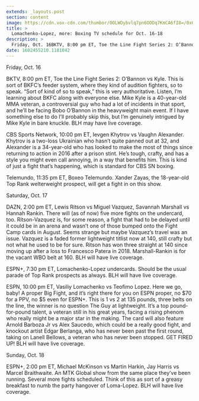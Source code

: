 ```yaml
--- 
extends: _layouts.post 
section: content 
image: https://cdn.vox-cdn.com/thumbor/0OLWOybvlq7pn6OODq7KmCA6fI8=/0x0:1191x624/fit-in/1200x630/cdn.vox-cdn.com/uploads/chorus_asset/file/21937991/lomalopezarum_tr.png 
title: > 
  Lomachenko-Lopez, more: Boxing TV schedule for Oct. 16-18 
description: > 
  Friday, Oct. 16BKTV, 8:00 pm ET, Toe the Line Fight Series 2: O’Bannon vs Kyle.If I have something else to do I’ll probably skip this, but I’m genuinely intrigued by Mike Kyle in bare knuckle.This is kind of just a fight that’s happening, which is standard for CBS SN boxing.Saturday, Oct. 17DAZN, 2:00 pm ET, Lewis Ritson vs Miguel Vazquez, Savannah Marshall vs Hannah Rankin.Sunday, Oct. 18ESPN+, 2:00 pm ET, Michael McKinson vs Martin Harkin, Jay Harris vs Marcel Braithwaite. 
date: 1602455210.1181042 
--- 
```

Friday, Oct. 16

BKTV, 8:00 pm ET, Toe the Line Fight Series 2: O’Bannon vs Kyle. This is sort of BKFC’s feeder system, where they kind of audition fighters, so to speak. “Sort of kind of so to speak,” this is very authoritative. Listen, I’m learning about BKFC along with everyone else. Mike Kyle is a 40-year-old MMA veteran, a controversial guy who had a lot of incidents in that sport, and he’ll be facing Bobo O’Bannon in the heavyweight main event. If I have something else to do I’ll probably skip this, but I’m genuinely intrigued by Mike Kyle in bare knuckle. BLH may have live coverage.

CBS Sports Network, 10:00 pm ET, Ievgen Khytrov vs Vaughn Alexander. Khytrov is a two-loss Ukrainian who hasn’t quite panned out at 32, and Alexander is a 34-year-old who has looked to make the most of things since returning to action in 2016 after a prison stint. He’s tough, crafty, and has a style you might even call annoying, in a way that benefits him. This is kind of just a fight that’s happening, which is standard for CBS SN boxing.

Telemundo, 11:35 pm ET, Boxeo Telemundo. Xander Zayas, the 18-year-old Top Rank welterweight prospect, will get a fight in on this show.

Saturday, Oct. 17

DAZN, 2:00 pm ET, Lewis Ritson vs Miguel Vazquez, Savannah Marshall vs Hannah Rankin. There will (as of now) five more fights on the undercard, too. Ritson-Vazquez is, for some reason, a fight that had to be delayed until it could be in an arena and wasn’t one of those bumped onto the Fight Camp cards in August. Seems strange but maybe Vazquez’s travel was an issue. Vazquez is a faded former lightweight titlist now at 140, still crafty but not what he used to be for sure. Ritson has won three straight at 140 since moving up after a loss to Francesco Patera in 2018. Marshall-Rankin is for the vacant WBO belt at 160. BLH will have live coverage.

ESPN+, 7:30 pm ET, Lomachenko-Lopez undercards. Should be the usual parade of Top Rank prospects as always. BLH will have live coverage.

ESPN, 10:00 pm ET, Vasiliy Lomachenko vs Teofimo Lopez. Here we go, baby! A proper Big Fight, and it’s right there for you on ESPN proper, no $70 for a PPV, no $5 even for ESPN+. This is 1 vs 2 at 135 pounds, three belts on the line, the winner is no question The Guy at lightweight. It’s a top pound-for-pound talent, a veteran still in his great years, facing a rising phenom who really might be a major star in the making. The card will also feature Arnold Barboza Jr vs Alex Saucedo, which could be a really good fight, and knockout artist Edgar Berlanga, who has never been past the first round, taking on Lanell Bellows, a veteran who has never been stopped. GET FIRED UP! BLH will have live coverage.

Sunday, Oct. 18

ESPN+, 2:00 pm ET, Michael McKinson vs Martin Harkin, Jay Harris vs Marcel Braithwaite. An MTK Global show from the same place they’ve been running. Several more fights scheduled. Think of this as sort of a greasy breakfast to numb the party hangover of Loma-Lopez. BLH will have live coverage.